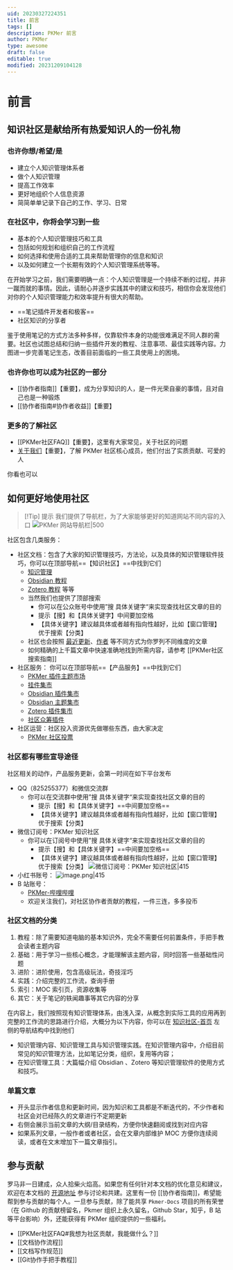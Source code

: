 ```yaml
---
uid: 20230327224351
title: 前言
tags: []
description: PKMer 前言
author: PKMer
type: awesome
draft: false
editable: true
modified: 20231209104128
---
```


# 前言

## 知识社区是献给所有热爱知识人的一份礼物

### 也许你想/希望/是

- 建立个人知识管理体系者
- 做个人知识管理
- 提高工作效率
- 更好地组织个人信息资源
- 简简单单记录下自己的工作、学习、日常

### 在社区中，你将会学习到一些

- 基本的个人知识管理技巧和工具
- 包括如何规划和组织自己的工作流程
- 如何选择和使用合适的工具来帮助管理你的信息和知识
- 以及如何建立一个长期有效的个人知识管理系统等等。

在开始学习之前，我们需要明确一点：个人知识管理是一个持续不断的过程，并非一蹴而就的事情。因此，请耐心并逐步实践其中的建议和技巧，相信你会发现他们对你的个人知识管理能力和效率提升有很大的帮助。

- ==笔记插件开发者和极客==
- 社区知识的分享者

鉴于使用笔记的方式方法多种多样，仅靠软件本身的功能很难满足不同人群的需要。社区也试图总结和归纳一些插件开发的教程、注意事项、最佳实践等内容。力图进一步完善笔记生态，改善目前面临的一些工具使用上的困境。

### 也许你也可以成为社区的一部分

- [[协作者指南]]【重要】，成为分享知识的人，是一件光荣自豪的事情，且对自己也是一种锻炼
- [[协作者指南#协作者收益]]【重要】

### 更多的了解社区

- [[PKMer社区FAQ]]【重要】，这里有大家常见，关于社区的问题
- [关于我们](https://pkmer.cn/about/)【重要】，了解 PKMer 社区核心成员，他们付出了实质贡献、可爱的人

你看也可以

## 如何更好地使用社区

> [!Tip] 提示
> 我们提供了导航栏，为了大家能够更好的知道网站不同内容的入口
> ![PKMer 网站导航栏|500](https://cdn.pkmer.cn/images/20230916184145.png!pkmer)

社区包含几类服务：

- 社区文档：包含了大家的知识管理技巧，方法论，以及具体的知识管理软件技巧，你可以在顶部导航==【知识社区】==中找到它们
	- [知识管理](https://pkmer.cn/Pkmer-Docs/02-%E7%9F%A5%E8%AF%86%E7%AE%A1%E7%90%86%E5%9F%BA%E7%A1%80/%E7%9F%A5%E8%AF%86%E7%AE%A1%E7%90%86)
	- [Obsidian 教程](https://pkmer.cn/Pkmer-Docs/10-obsidian/obsidian/)
	- [Zotero 教程](https://pkmer.cn/Pkmer-Docs/11-zotero/zotero/) 等等
	- 当然我们也提供了顶部搜索
		- 你可以在公众账号中使用”搜 具体关键字“来实现查找社区文章的目的
		- 提示【搜】和【具体关键字】中间要加空格
		- 【具体关键字】建议越具体或者越有指向性越好，比如【窗口管理】优于搜索【分类】
	- 社区也会按照 [最近更新](https://pkmer.cn/page/1/)、[作者](https://pkmer.cn/page/authors/) 等不同方式为你罗列不同维度的文章
	- 如何精确的上千篇文章中快速准确地找到所需内容，请参考 [[PKMer社区搜索指南]]
- 社区服务： 你可以在顶部导航==【产品服务】==中找到它们
	- [PKMer 插件主题市场](https://pkmer.cn/products/market)
	- [挂件集市](https://pkmer.cn/products/widget/widgetMarket)
	- [Obsidian 插件集市](https://pkmer.cn/products/plugin/pluginMarket)
	- [Obsidian 主题集市](https://pkmer.cn/products/theme/themeMarket)
	- [Zotero 插件集市](https://pkmer.cn/products/zotero/zoteroMarket)
	- [社区众筹插件](https://pkmer.cn/products/productDetails)
- 社区运营：社区投入资源优先做哪些东西，由大家决定
	- [PKMer 社区投票](https://pkmer.cn/products/poll)

### 社区都有哪些宣导途径

社区相关的动作，产品服务更新，会第一时间在如下平台发布

- QQ（825255377）和微信交流群
	- 你可以在交流群中使用”搜 具体关键字“来实现查找社区文章的目的
		- 提示【搜】和【具体关键字】==中间要加空格==
		- 【具体关键字】建议越具体或者越有指向性越好，比如【窗口管理】优于搜索【分类】
- 微信订阅号：PKMer 知识社区
	- 你可以在订阅号中使用”搜 具体关键字“来实现查找社区文章的目的
		- 提示【搜】和【具体关键字】==中间要加空格==
		- 【具体关键字】建议越具体或者越有指向性越好，比如【窗口管理】优于搜索【分类】
![微信订阅号：PKMer 知识社区|415](https://cdn.pkmer.cn/images/d1da5b0f69e5ca46f564540a776fd16.bmp!pkmer)
- 小红书账号：
![image.png|415](https://cdn.pkmer.cn/images/20230917233907.png!pkmer)
- B 站账号：
	- [PKMer-哔哩哔哩](https://space.bilibili.com/489501986)
	- 欢迎关注我们，对社区协作者贡献的教程，一件三连，多多投币

### 社区文档的分类

1. 教程：除了需要知道电脑的基本知识外，完全不需要任何前置条件，手把手教会读者主题内容
2. 基础：用于学习一些核心概念，才能理解该主题内容，同时回答一些基础性问题
3. 进阶：进阶使用，包含高级玩法，奇技淫巧
4. 实践：介绍完整的工作流，查询手册
5. 索引：MOC 索引页，资源收集等
6. 其它：关于笔记的轶闻趣事等其它内容的分享

在内容上，我们按照现有知识管理体系，由浅入深，从概念到实际工具的应用再到完整的工作流的思路进行介绍，大概分为以下内容，你可以在 [知识社区-首页](https://pkmer.cn/page/) 左侧的导航结构中找到他们

- 知识管理内容、知识管理工具与知识管理实践。在知识管理内容中，介绍目前常见的知识管理方法，比如笔记分类，组织，复用等内容；
- 在知识管理工具：大篇幅介绍 Obsidian 、Zotero 等知识管理软件的使用方式和技巧。

### 单篇文章

- 开头显示作者信息和更新时间，因为知识和工具都是不断迭代的，不少作者和社区会对已经陈久的文章进行不定期更新
- 右侧会展示当前文章的大纲/目录结构，方便你快速翻阅或找到对应内容
- 如果系列文章，一般作者或者社区，会在文章内部维护 MOC 方便你连续阅读，或者在文末增加下一篇文章指引。

## 参与贡献

罗马非一日建成，众人拾柴火焰高。如果您有任何针对本文档的优化意见和建议，欢迎在本文档的 [开源地址](https://github.com/PKM-er/Pkmer-Docs) 参与讨论和共建。这里有一份 [[协作者指南]]，希望能帮到参与贡献的每个人。一旦参与贡献，除了能共享 `Pkmer-Docs` 项目的所有荣誉（在 Github 的贡献榜留名，Pkmer 组织上永久留名，Github Star，知乎，B 站等平台影响）外，还能获得有 PKMer 组织提供的一些福利。

- [[PKMer社区FAQ#我想为社区贡献，我能做什么？]]
- [[文档协作流程]]
- [[文档写作规范]]
- [[Git协作手把手教程]]